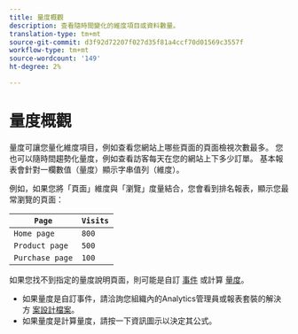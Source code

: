 ```yaml
---
title: 量度概觀
description: 查看隨時間變化的維度項目或資料數量。
translation-type: tm+mt
source-git-commit: d3f92d72207f027d35f81a4ccf70d01569c3557f
workflow-type: tm+mt
source-wordcount: '149'
ht-degree: 2%

---
```



# 量度概觀

量度可讓您量化維度項目，例如查看您網站上哪些頁面的頁面檢視次數最多。 您也可以隨時間趨勢化量度，例如查看訪客每天在您的網站上下多少訂單。 基本報表會針對一欄數值（量度）顯示字串值列（維度）。

例如，如果您將「頁面」維度與「瀏覽」度量結合，您會看到排名報表，顯示您最常瀏覽的頁面：

| `Page` | `Visits` |
| --- | --- |
| `Home page` | `800` |
| `Product page` | `500` |
| `Purchase page` | `100` |

如果您找不到指定的量度說明頁面，則可能是自訂 [事件](custom-events.md) 或計算 [量度](../c-calcmetrics/cm-overview.md)。

* 如果量度是自訂事件，請洽詢您組織內的Analytics管理員或報表套裝的解決方 [案設計檔案](/help/implement/prepare/solution-design.md)。
* 如果量度是計算量度，請按一下資訊圖示以決定其公式。
